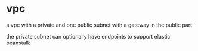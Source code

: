 # vpc
a vpc with a private and one public subnet with a gateway in the public part

the private subnet can optionally have endpoints to support elastic beanstalk
